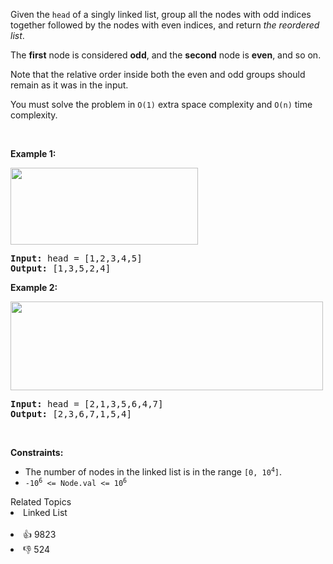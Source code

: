 <p>Given the <code>head</code> of a singly linked list, group all the nodes with odd indices together followed by the nodes with even indices, and return <em>the reordered list</em>.</p>

<p>The <strong>first</strong> node is considered <strong>odd</strong>, and the <strong>second</strong> node is <strong>even</strong>, and so on.</p>

<p>Note that the relative order inside both the even and odd groups should remain as it was in the input.</p>

<p>You must solve the problem&nbsp;in <code>O(1)</code>&nbsp;extra space complexity and <code>O(n)</code> time complexity.</p>

<p>&nbsp;</p> 
<p><strong class="example">Example 1:</strong></p> 
<img alt="" src="https://assets.leetcode.com/uploads/2021/03/10/oddeven-linked-list.jpg" style="width: 300px; height: 123px;" /> 
<pre>
<strong>Input:</strong> head = [1,2,3,4,5]
<strong>Output:</strong> [1,3,5,2,4]
</pre>

<p><strong class="example">Example 2:</strong></p> 
<img alt="" src="https://assets.leetcode.com/uploads/2021/03/10/oddeven2-linked-list.jpg" style="width: 500px; height: 142px;" /> 
<pre>
<strong>Input:</strong> head = [2,1,3,5,6,4,7]
<strong>Output:</strong> [2,3,6,7,1,5,4]
</pre>

<p>&nbsp;</p> 
<p><strong>Constraints:</strong></p>

<ul> 
 <li>The number of nodes in the linked list is in the range <code>[0, 10<sup>4</sup>]</code>.</li> 
 <li><code>-10<sup>6</sup> &lt;= Node.val &lt;= 10<sup>6</sup></code></li> 
</ul>

<div><div>Related Topics</div><div><li>Linked List</li></div></div><br><div><li>👍 9823</li><li>👎 524</li></div>